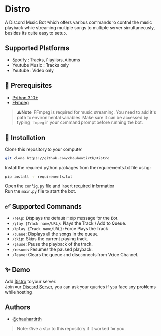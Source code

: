 
# Distro

A Discord Music Bot which offers various commands to control the music playback while streaming multiple songs to multiple server simultaneously, besides its quite easy to setup. 

## Supported Platforms
- Spotify : Tracks, Playlists, Albums
- Youtube Music : Tracks only
- Youtube : Video only 

## 🚧 Prerequisites

- [Python 3.10+](https://www.python.org/downloads/)
- [FFmpeg](https://ffmpeg.org/download.html)

> ⚠**Note:** FFmpeg is required for music streaming. You need to add it's path to environmental variables. Make sure it can be accessed by typing `ffmpeg` in your command prompt before running the bot.
## 📝 Installation

Clone this repository to your computer
```bash
git clone https://github.com/chauhantirth/Distro
```
Install the required python packages from the requirements.txt file using: 
```bash
pip install -r requirements.txt
```
Open the `config.py` file and insert required information\
Run the `main.py` file to start the bot.
## ✅ Supported Commands

- `/help`**:** Displays the default Help message for the Bot.
- `/play {Track name/URL}`**:** Plays the Track / Add to Queue.
- `/fplay {Track name/URL}`**:** Force Plays the Track
- `/queue`**:** Displays all the songs in the queue.
- `/skip`**:** Skips the current playing track.
- `/pause`**:** Pause the playback of the track.
- `/resume`**:** Resumes the paused playback.
- `/leave`**:** Clears the queue and disconnects from Voice Channel.



## ✨ Demo

Add [Distro](https://discord.com/api/oauth2/authorize?client_id=932340193921491035&permissions=8&scope=applications.commands%20bot) to your server.\
Join our [Discord Server](https://discord.gg/RKBMgqwtNV), you can ask your queries if you face any problems while hosting.


## Authors

- [@chauhantirth](https://www.github.com/chauhantirth)

> Note: Give a star to this repository if it worked for you.